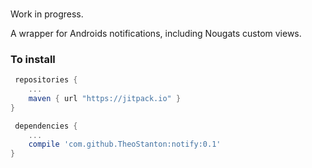 ###

Work in progress. 

A wrapper for Androids notifications, including Nougats custom views.


### To install 

```gradle
 repositories {
    ...
    maven { url "https://jitpack.io" }
}
```

```gradle
 dependencies {
    ...
    compile 'com.github.TheoStanton:notify:0.1'
}
```
